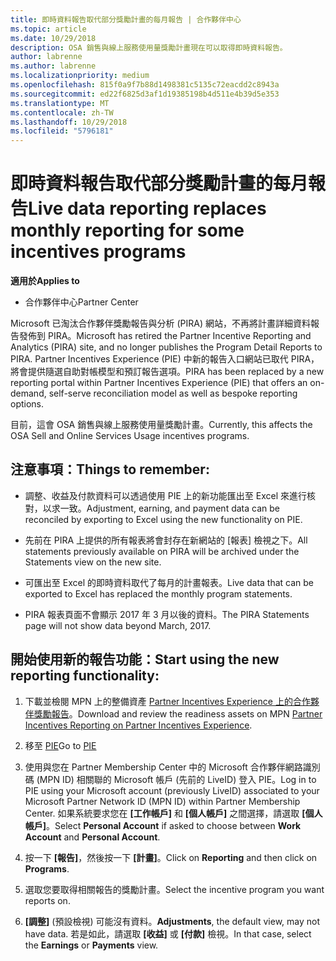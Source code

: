 ```yaml
---
title: 即時資料報告取代部分獎勵計畫的每月報告 | 合作夥伴中心
ms.topic: article
ms.date: 10/29/2018
description: OSA 銷售與線上服務使用量獎勵計畫現在可以取得即時資料報告。
author: labrenne
ms.author: labrenne
ms.localizationpriority: medium
ms.openlocfilehash: 815f0a9f7b88d1498381c5135c72eacdd2c8943a
ms.sourcegitcommit: ed22f6825d3af1d19385198b4d511e4b39d5e353
ms.translationtype: MT
ms.contentlocale: zh-TW
ms.lasthandoff: 10/29/2018
ms.locfileid: "5796181"
---
```

# <a name="live-data-reporting-replaces-monthly-reporting-for-some-incentives-programs"></a><span data-ttu-id="7a3f8-103">即時資料報告取代部分獎勵計畫的每月報告</span><span class="sxs-lookup"><span data-stu-id="7a3f8-103">Live data reporting replaces monthly reporting for some incentives programs</span></span>

**<span data-ttu-id="7a3f8-104">適用於</span><span class="sxs-lookup"><span data-stu-id="7a3f8-104">Applies to</span></span>**

-  <span data-ttu-id="7a3f8-105">合作夥伴中心</span><span class="sxs-lookup"><span data-stu-id="7a3f8-105">Partner Center</span></span>

<span data-ttu-id="7a3f8-106">Microsoft 已淘汰合作夥伴獎勵報告與分析 (PIRA) 網站，不再將計畫詳細資料報告發佈到 PIRA。</span><span class="sxs-lookup"><span data-stu-id="7a3f8-106">Microsoft has retired the Partner Incentive Reporting and Analytics (PIRA) site, and no longer publishes the Program Detail Reports to PIRA.</span></span> <span data-ttu-id="7a3f8-107">Partner Incentives Experience (PIE) 中新的報告入口網站已取代 PIRA，將會提供隨選自助對帳模型和預訂報告選項。</span><span class="sxs-lookup"><span data-stu-id="7a3f8-107">PIRA has been replaced by a new reporting portal within Partner Incentives Experience (PIE) that offers an on-demand, self-serve reconciliation model as well as bespoke reporting options.</span></span> 

<span data-ttu-id="7a3f8-108">目前，這會 OSA 銷售與線上服務使用量獎勵計畫。</span><span class="sxs-lookup"><span data-stu-id="7a3f8-108">Currently, this affects the OSA Sell and Online Services Usage incentives programs.</span></span>

## <a name="things-to-remember"></a><span data-ttu-id="7a3f8-109">注意事項：</span><span class="sxs-lookup"><span data-stu-id="7a3f8-109">Things to remember:</span></span> 

- <span data-ttu-id="7a3f8-110">調整、收益及付款資料可以透過使用 PIE 上的新功能匯出至 Excel 來進行核對，以求一致。</span><span class="sxs-lookup"><span data-stu-id="7a3f8-110">Adjustment, earning, and payment data can be reconciled by exporting to Excel using the new functionality on PIE.</span></span>

- <span data-ttu-id="7a3f8-111">先前在 PIRA 上提供的所有報表將會封存在新網站的 [報表] 檢視之下。</span><span class="sxs-lookup"><span data-stu-id="7a3f8-111">All statements previously available on PIRA will be archived under the Statements view on the new site.</span></span> 

- <span data-ttu-id="7a3f8-112">可匯出至 Excel 的即時資料取代了每月的計畫報表。</span><span class="sxs-lookup"><span data-stu-id="7a3f8-112">Live data that can be exported to Excel has replaced the monthly program statements.</span></span>

- <span data-ttu-id="7a3f8-113">PIRA 報表頁面不會顯示 2017 年 3 月以後的資料。</span><span class="sxs-lookup"><span data-stu-id="7a3f8-113">The PIRA Statements page will not show data beyond March, 2017.</span></span>
 
## <a name="start-using-the-new-reporting-functionality"></a><span data-ttu-id="7a3f8-114">開始使用新的報告功能：</span><span class="sxs-lookup"><span data-stu-id="7a3f8-114">Start using the new reporting functionality:</span></span> 

1. <span data-ttu-id="7a3f8-115">下載並檢閱 MPN 上的整備資產 [Partner Incentives Experience 上的合作夥伴獎勵報告](http://aka.ms/osareadiness )。</span><span class="sxs-lookup"><span data-stu-id="7a3f8-115">Download and review the readiness assets on MPN [Partner Incentives Reporting on Partner Incentives Experience](http://aka.ms/osareadiness ).</span></span>

2. <span data-ttu-id="7a3f8-116">移至 [PIE](https://partnerincentives.microsoft.com/)</span><span class="sxs-lookup"><span data-stu-id="7a3f8-116">Go to [PIE](https://partnerincentives.microsoft.com/)</span></span>

3. <span data-ttu-id="7a3f8-117">使用與您在 Partner Membership Center 中的 Microsoft 合作夥伴網路識別碼 (MPN ID) 相關聯的 Microsoft 帳戶 (先前的 LiveID) 登入 PIE。</span><span class="sxs-lookup"><span data-stu-id="7a3f8-117">Log in to PIE using your Microsoft account (previously LiveID) associated to your Microsoft Partner Network ID (MPN ID) within Partner Membership Center.</span></span> <span data-ttu-id="7a3f8-118">如果系統要求您在 **\[工作帳戶\]** 和 **\[個人帳戶\]** 之間選擇，請選取 **\[個人帳戶\]**。</span><span class="sxs-lookup"><span data-stu-id="7a3f8-118">Select **Personal Account** if asked to choose between **Work Account** and **Personal Account**.</span></span>

4. <span data-ttu-id="7a3f8-119">按一下 **\[報告\]**，然後按一下 **\[計畫\]**。</span><span class="sxs-lookup"><span data-stu-id="7a3f8-119">Click on **Reporting** and then click on **Programs**.</span></span> 

5. <span data-ttu-id="7a3f8-120">選取您要取得相關報告的獎勵計畫。</span><span class="sxs-lookup"><span data-stu-id="7a3f8-120">Select the incentive program you want reports on.</span></span> 

6. <span data-ttu-id="7a3f8-121">**\[調整\]** (預設檢視) 可能沒有資料。</span><span class="sxs-lookup"><span data-stu-id="7a3f8-121">**Adjustments**, the default view, may not have data.</span></span>  <span data-ttu-id="7a3f8-122">若是如此，請選取 **\[收益\]** 或 **\[付款\]** 檢視。</span><span class="sxs-lookup"><span data-stu-id="7a3f8-122">In that case, select the **Earnings** or **Payments** view.</span></span>


 

 




